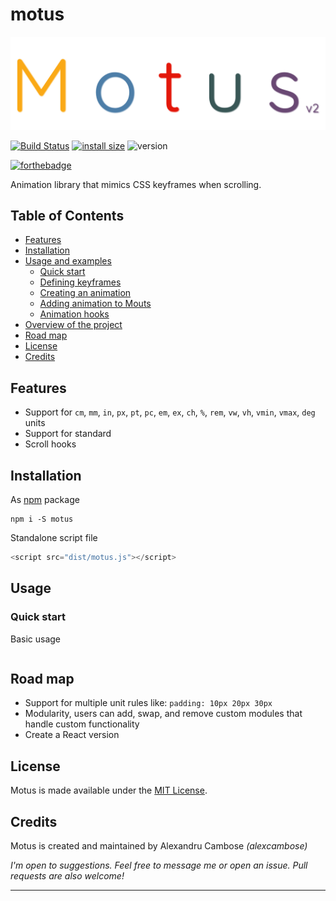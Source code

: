 # motus
![Motus Logo](logo.png "Motus logo")


[![Build Status](https://travis-ci.com/alexcambose/motus.svg?token=zpfhtmtiyLf5iVSdDrUd&branch=master)](https://travis-ci.com/alexcambose/motus) [![install size](https://packagephobia.now.sh/badge?p=motus@1.0.1)](https://packagephobia.now.sh/result?p=motus@1.0.1)
![version](https://img.shields.io/npm/v/motus.svg?style=flat)

[![forthebadge](https://forthebadge.com/images/badges/makes-people-smile.svg)](https://forthebadge.com)

Animation library that mimics CSS keyframes when scrolling.

## Table of Contents
- [Features]()
- [Installation]()
- [Usage and examples]()
  - [Quick start]()
  - [Defining keyframes]()
  - [Creating an animation]()
  - [Adding animation to Mouts]()
  - [Animation hooks]()
- [Overview of the project]()
- [Road map]()
- [License]()
- [Credits]()

## Features
- Support for `cm`, `mm`, `in`, `px`, `pt`, `pc`, `em`, `ex`, `ch`, `%`, `rem`, `vw`, `vh`, `vmin`, `vmax`, `deg` units
- Support for standard 
- Scroll hooks

## Installation
As [npm](https://www.npmjs.com/package/motus) package
```
npm i -S motus
```
Standalone script file
```js
<script src="dist/motus.js"></script>
```

## Usage

### Quick start 
Basic usage
```js 

```

## Road map
- Support for multiple unit rules like: `padding: 10px 20px 30px`
- Modularity, users can add, swap, and remove custom modules that handle custom functionality
- Create a React version

## License

Motus is made available under the [MIT License](LICENSE).

## Credits
Motus is created and maintained by Alexandru Cambose *(alexcambose)*

*I'm open to suggestions. Feel free to message me or open an issue. Pull requests are also welcome!*

---